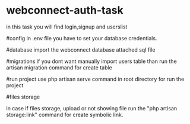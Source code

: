
# webconnect-auth-task
in this task you will find login,signup and userslist 

#config 
in .env file you have to set your database credentials.

#database
import the webconnect database attached sql file

#migrations
if you dont want manually import users table than run the artisan migration command for create table

#run project
use php artisan serve command in root directory for run the project 

#files storage

in case if files storage, upload or not showing file run the "php artisan storage:link" command for create symbolic link. 







